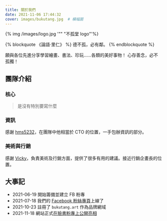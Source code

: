```yaml
---
title: 關於我們
date: 2021-11-06 17:44:32
cover: images/bukutang.jpg  # 橫幅圖
---
```


{% img /images/logo.jpg '"" "不孤堂 logo"'%}

{% blockquote  《論語‧里仁》 %}
德不孤，必有鄰。
{% endblockquote %}

願與各位先進分享學習繪畫、書法、珍玩……各類的美好事物！ 心存善念，必不孤獨！

## 團隊介紹
### 核心
> 是沒有特別要寫什麼

### 資訊
感謝 [hms5232](https://hhming.moe)，在團隊中他相當於 CTO 的位置，一手包辦資訊的部分。

### 美術與行銷
感謝 [Vicky](https://vvvicky.me/)，負責美術及行銷方面，提供了很多有用的建議。接近行銷企畫長的位置。

## 大事記

* 2021-06-19 開始籌備並建立 FB 粉專
* 2021-07-18 我們的 [Facebook 粉絲專頁](https://www.facebook.com/bukutang.art)上線了
* 2021-10-23 註冊了 `bukutang.art` 作為品牌網域
* 2021-11-18 網站正式[在臉書粉專上公開亮相](https://www.facebook.com/bukutang.art/posts/183673313966456)
